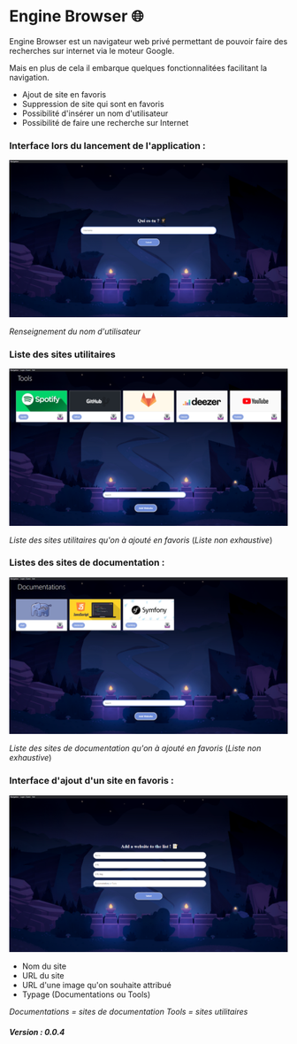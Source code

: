 # Engine Browser 🌐

Engine Browser est un navigateur web privé permettant de pouvoir faire des recherches sur internet via le moteur Google.

Mais en plus de cela il embarque quelques fonctionnalitées facilitant la navigation.

* Ajout de site en favoris 
* Suppression de site qui sont en favoris
* Possibilité d'insérer un nom d'utilisateur
* Possibilité de faire une recherche sur Internet

### Interface lors du lancement de l'application :

!['Auth'](img/auth.PNG)

*Renseignement du nom d'utilisateur*

### Liste des sites utilitaires 

!['Tools'](img/tools.PNG)

*Liste des sites utilitaires qu'on à ajouté en favoris* (*Liste non exhaustive*)

### Listes des sites de documentation :

!['Docs'](img/docs.PNG)

*Liste des sites de documentation qu'on à ajouté en favoris* (*Liste non exhaustive*)

### Interface d'ajout d'un site en favoris :

!['Add'](img/add.PNG)

* Nom du site
* URL du site
* URL d'une image qu'on souhaite attribué
* Typage (Documentations ou Tools)

*Documentations = sites de documentation*
*Tools = sites utilitaires*

##### Version : 0.0.4




